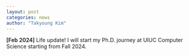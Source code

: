 ```yaml
---
layout: post
categories: news
author: "Takyoung Kim"
---
```


<strong style="font-weight:600">[Feb 2024]</strong> Life update! I will start my Ph.D. journey at UIUC Computer Science starting from Fall 2024.